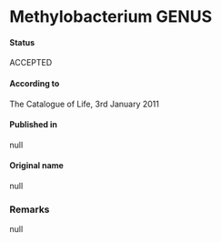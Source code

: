 # Methylobacterium GENUS

#### Status
ACCEPTED

#### According to
The Catalogue of Life, 3rd January 2011

#### Published in
null

#### Original name
null

### Remarks
null